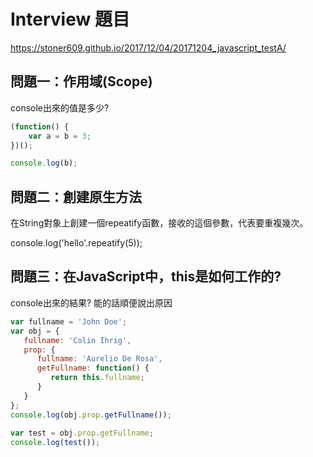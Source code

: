 # Interview 題目
https://stoner609.github.io/2017/12/04/20171204_javascript_testA/

## 問題一：作用域(Scope)

console出來的值是多少?

```js
(function() {
    var a = b = 3;
})();

console.log(b);
```

## 問題二：創建原生方法

在String對象上創建一個repeatify函數，接收的這個參數，代表要重複幾次。

console.log('hello'.repeatify(5));

## 問題三：在JavaScript中，this是如何工作的?

console出來的結果?
能的話順便說出原因

```js
var fullname = 'John Doe';
var obj = {
   fullname: 'Colin Ihrig',
   prop: {
      fullname: 'Aurelio De Rosa',
      getFullname: function() {
         return this.fullname;
      }
   }
};
console.log(obj.prop.getFullname());
 
var test = obj.prop.getFullname;
console.log(test());
```
